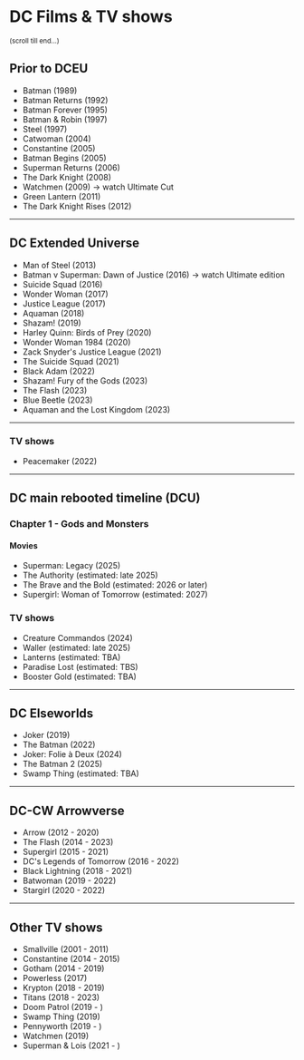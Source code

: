 # DC Films & TV shows

<small>(scroll till end...)</small>

## Prior to DCEU

- Batman (1989)
- Batman Returns (1992)
- Batman Forever (1995)
- Batman & Robin (1997)
- Steel (1997)
- Catwoman (2004)
- Constantine (2005)
- Batman Begins (2005)
- Superman Returns (2006)
- The Dark Knight (2008)
- Watchmen (2009) -> watch Ultimate Cut
- Green Lantern (2011)
- The Dark Knight Rises (2012)

<hr>

## DC Extended Universe

- Man of Steel (2013)
- Batman v Superman: Dawn of Justice (2016) -> watch Ultimate edition
- Suicide Squad (2016)
- Wonder Woman (2017)
- Justice League (2017)
- Aquaman (2018)
- Shazam! (2019)
- Harley Quinn: Birds of Prey (2020)
- Wonder Woman 1984 (2020)
- Zack Snyder's Justice League (2021)
- The Suicide Squad (2021)
- Black Adam (2022)
- Shazam! Fury of the Gods (2023)
- The Flash (2023)
- Blue Beetle (2023)
- Aquaman and the Lost Kingdom (2023)

<hr>

### TV shows

- Peacemaker (2022)

<hr>

## DC main rebooted timeline (DCU)

### Chapter 1 - Gods and Monsters

#### Movies

- Superman: Legacy (2025)
- The Authority (estimated: late 2025)
- The Brave and the Bold (estimated: 2026 or later)
- Supergirl: Woman of Tomorrow (estimated: 2027)

### TV shows

- Creature Commandos (2024)
- Waller (estimated: late 2025)
- Lanterns (estimated: TBA)
- Paradise Lost (estimated: TBS)
- Booster Gold (estimated: TBA)

<hr>

## DC Elseworlds

- Joker (2019)
- The Batman (2022)
- Joker: Folie à Deux (2024)
- The Batman 2 (2025)
- Swamp Thing (estimated: TBA)

<hr>

## DC-CW Arrowverse

- Arrow (2012 - 2020)
- The Flash (2014 - 2023)
- Supergirl (2015 - 2021)
- DC's Legends of Tomorrow (2016 - 2022)
- Black Lightning (2018 - 2021)
- Batwoman (2019 - 2022)
- Stargirl (2020 - 2022)

<hr>

## Other TV shows

- Smallville (2001 - 2011)
- Constantine (2014 - 2015)
- Gotham (2014 - 2019)
- Powerless (2017)
- Krypton (2018 - 2019)
- Titans (2018 - 2023)
- Doom Patrol (2019 - )
- Swamp Thing (2019)
- Pennyworth (2019 - )
- Watchmen (2019)
- Superman & Lois (2021 - )
